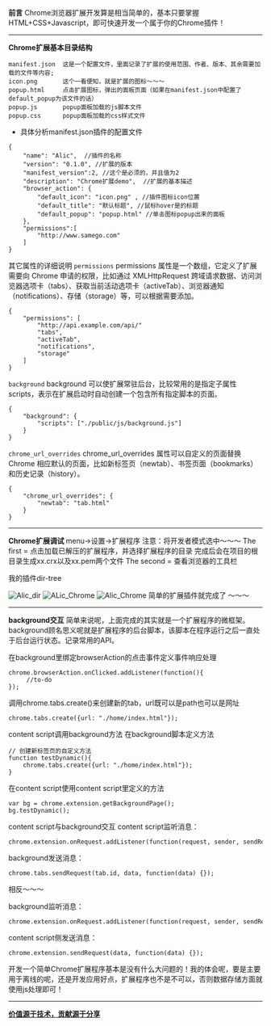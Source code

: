 **前言**
Chrome浏览器扩展开发算是相当简单的，基本只要掌握HTML+CSS+Javascript，即可快速开发一个属于你的Chrome插件！
___

**Chrome扩展基本目录结构**
~~~
manifest.json  这是一个配置文件，里面记录了扩展的使用范围、作者、版本、其余需要加载的文件等内容;
icon.png       这个一看便知，就是扩展的图标～～～
popup.html     点击扩展图标，弹出的面板页面（如果在manifest.json中配置了default_popup为该文件的话）
popup.js       popup面板加载的js脚本文件
popup.css      popup面板加载的css样式文件  
~~~
- 具体分析manifest.json插件的配置文件

~~~
{  
    "name": "Alic",  //插件的名称
    "version": "0.1.0", //扩展的版本
    "manifest_version":2, //这个是必须的，并且值为2
    "description": "Chrome扩展demo",  //扩展的基本描述
    "browser_action": {  
        "default_icon": "icon.png" , //插件图标icon位置
        "default_title": "默认标题", //鼠标hover是的标题
        "default_popup": "popup.html" //单击图标popup出来的面板
    },
    "permissions":[
        "http://www.samego.com"
    ]
} 
~~~
其它属性的详细说明
`permissions`
permissions 属性是一个数组，它定义了扩展需要向 Chrome 申请的权限，比如通过 XMLHttpRequest 跨域请求数据、访问浏览器选项卡（tabs）、获取当前活动选项卡（activeTab）、浏览器通知（notifications）、存储（storage）等，可以根据需要添加。
~~~
{
    "permissions": [
        "http://api.example.com/api/"
        "tabs",
        "activeTab",
        "notifications",
        "storage"
    ]
}
~~~

`background`
background 可以使扩展常驻后台，比较常用的是指定子属性 scripts，表示在扩展启动时自动创建一个包含所有指定脚本的页面。
~~~
{
    "background": {
        "scripts": ["./public/js/background.js"]
    }
}
~~~

`chrome_url_overrides`
chrome_url_overrides 属性可以自定义的页面替换 Chrome 相应默认的页面，比如新标签页（newtab）、书签页面（bookmarks）和历史记录（history）。
~~~
{
    "chrome_url_overrides": {
        "newtab": "tab.html"
    }
}
~~~
___

**Chrome扩展调试**
menu->设置->扩展程序
注意：将开发者模式选中～～～
The first = 点击加载已解压的扩展程序，并选择扩展程序的目录
完成后会在项目的根目录生成xx.crx以及xx.pem两个文件
The second = 查看浏览器的工具栏

我的插件dir-tree

![Alic_dir](http://upload-images.jianshu.io/upload_images/1678789-35e8fac86f90affc.png?imageMogr2/auto-orient/strip%7CimageView2/2/w/1240)
![ALic_Chrome](http://upload-images.jianshu.io/upload_images/1678789-374fe78846f6c788.png?imageMogr2/auto-orient/strip%7CimageView2/2/w/1240)
![Alic_Chrome](http://upload-images.jianshu.io/upload_images/1678789-0aa3a2a46fa2a692.png?imageMogr2/auto-orient/strip%7CimageView2/2/w/1240)
简单的扩展插件就完成了 ～～～
___
**background交互**
简单来说呢，上面完成的其实就是一个扩展程序的微框架。
background顾名思义呢就是扩展程序的后台脚本，该脚本在程序运行之后一直处于后台运行状态。记录常用的API。

在background里绑定browserAction的点击事件定义事件响应处理
~~~
chrome.browserAction.onClicked.addListener(function(){  
     //to-do
});
~~~
调用chrome.tabs.create()来创建新的tab，url既可以是path也可以是网址
~~~
chrome.tabs.create({url: "./home/index.html"});
~~~

content script调用background方法
在background脚本定义方法
~~~
// 创建新标签页的自定义方法
function testDynamic(){
    chrome.tabs.create({url: "./home/index.html"});
}
~~~
在content script使用content script里定义的方法
~~~
var bg = chrome.extension.getBackgroundPage();   
bg.testDynamic();
~~~

content script与background交互
content script监听消息：
~~~
chrome.extension.onRequest.addListener(function(request, sender, sendResponse) {});  
~~~
background发送消息：
~~~
chrome.tabs.sendRequest(tab.id, data, function(data) {});  
~~~
相反～～～

background监听消息：
~~~
chrome.extension.onRequest.addListener(function(request, sender, sendResponse) {});  
~~~
content script侧发送消息：
~~~
chrome.extension.sendRequest(data, function(data) {}); 
~~~
开发一个简单Chrome扩展程序基本是没有什么大问题的！我的体会呢，要是主要用于离线的呢，还是开发应用好点，扩展程序也不是不可以，否则数据存储方面就使用js处理即可！
 ___
**[价值源于技术，贡献源于分享](https://github.com/alicfeng)**














